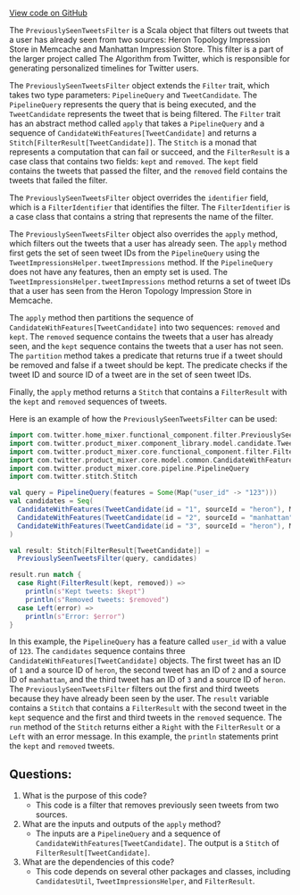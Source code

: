 [View code on GitHub](https://github.com/misbahsy/the-algorithm/home-mixer/server/src/main/scala/com/twitter/home_mixer/functional_component/filter/PreviouslySeenTweetsFilter.scala)

The `PreviouslySeenTweetsFilter` is a Scala object that filters out tweets that a user has already seen from two sources: Heron Topology Impression Store in Memcache and Manhattan Impression Store. This filter is a part of the larger project called The Algorithm from Twitter, which is responsible for generating personalized timelines for Twitter users.

The `PreviouslySeenTweetsFilter` object extends the `Filter` trait, which takes two type parameters: `PipelineQuery` and `TweetCandidate`. The `PipelineQuery` represents the query that is being executed, and the `TweetCandidate` represents the tweet that is being filtered. The `Filter` trait has an abstract method called `apply` that takes a `PipelineQuery` and a sequence of `CandidateWithFeatures[TweetCandidate]` and returns a `Stitch[FilterResult[TweetCandidate]]`. The `Stitch` is a monad that represents a computation that can fail or succeed, and the `FilterResult` is a case class that contains two fields: `kept` and `removed`. The `kept` field contains the tweets that passed the filter, and the `removed` field contains the tweets that failed the filter.

The `PreviouslySeenTweetsFilter` object overrides the `identifier` field, which is a `FilterIdentifier` that identifies the filter. The `FilterIdentifier` is a case class that contains a string that represents the name of the filter.

The `PreviouslySeenTweetsFilter` object also overrides the `apply` method, which filters out the tweets that a user has already seen. The `apply` method first gets the set of seen tweet IDs from the `PipelineQuery` using the `TweetImpressionsHelper.tweetImpressions` method. If the `PipelineQuery` does not have any features, then an empty set is used. The `TweetImpressionsHelper.tweetImpressions` method returns a set of tweet IDs that a user has seen from the Heron Topology Impression Store in Memcache.

The `apply` method then partitions the sequence of `CandidateWithFeatures[TweetCandidate]` into two sequences: `removed` and `kept`. The `removed` sequence contains the tweets that a user has already seen, and the `kept` sequence contains the tweets that a user has not seen. The `partition` method takes a predicate that returns true if a tweet should be removed and false if a tweet should be kept. The predicate checks if the tweet ID and source ID of a tweet are in the set of seen tweet IDs.

Finally, the `apply` method returns a `Stitch` that contains a `FilterResult` with the `kept` and `removed` sequences of tweets.

Here is an example of how the `PreviouslySeenTweetsFilter` can be used:

```scala
import com.twitter.home_mixer.functional_component.filter.PreviouslySeenTweetsFilter
import com.twitter.product_mixer.component_library.model.candidate.TweetCandidate
import com.twitter.product_mixer.core.functional_component.filter.FilterResult
import com.twitter.product_mixer.core.model.common.CandidateWithFeatures
import com.twitter.product_mixer.core.pipeline.PipelineQuery
import com.twitter.stitch.Stitch

val query = PipelineQuery(features = Some(Map("user_id" -> "123")))
val candidates = Seq(
  CandidateWithFeatures(TweetCandidate(id = "1", sourceId = "heron"), Map.empty),
  CandidateWithFeatures(TweetCandidate(id = "2", sourceId = "manhattan"), Map.empty),
  CandidateWithFeatures(TweetCandidate(id = "3", sourceId = "heron"), Map.empty)
)

val result: Stitch[FilterResult[TweetCandidate]] =
  PreviouslySeenTweetsFilter(query, candidates)

result.run match {
  case Right(FilterResult(kept, removed)) =>
    println(s"Kept tweets: $kept")
    println(s"Removed tweets: $removed")
  case Left(error) =>
    println(s"Error: $error")
}
```

In this example, the `PipelineQuery` has a feature called `user_id` with a value of `123`. The `candidates` sequence contains three `CandidateWithFeatures[TweetCandidate]` objects. The first tweet has an ID of `1` and a source ID of `heron`, the second tweet has an ID of `2` and a source ID of `manhattan`, and the third tweet has an ID of `3` and a source ID of `heron`. The `PreviouslySeenTweetsFilter` filters out the first and third tweets because they have already been seen by the user. The `result` variable contains a `Stitch` that contains a `FilterResult` with the second tweet in the `kept` sequence and the first and third tweets in the `removed` sequence. The `run` method of the `Stitch` returns either a `Right` with the `FilterResult` or a `Left` with an error message. In this example, the `println` statements print the `kept` and `removed` tweets.
## Questions: 
 1. What is the purpose of this code?
    - This code is a filter that removes previously seen tweets from two sources.
2. What are the inputs and outputs of the `apply` method?
    - The inputs are a `PipelineQuery` and a sequence of `CandidateWithFeatures[TweetCandidate]`. The output is a `Stitch` of `FilterResult[TweetCandidate]`.
3. What are the dependencies of this code?
    - This code depends on several other packages and classes, including `CandidatesUtil`, `TweetImpressionsHelper`, and `FilterResult`.